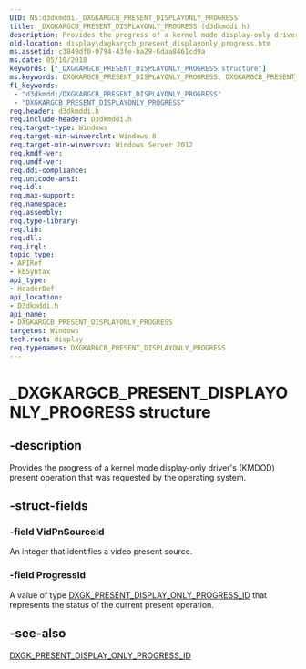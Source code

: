```yaml
---
UID: NS:d3dkmddi._DXGKARGCB_PRESENT_DISPLAYONLY_PROGRESS
title: _DXGKARGCB_PRESENT_DISPLAYONLY_PROGRESS (d3dkmddi.h)
description: Provides the progress of a kernel mode display-only driver's (KMDOD) present operation that was requested by the operating system.
old-location: display\dxgkargcb_present_displayonly_progress.htm
ms.assetid: c3849df0-0794-43fe-ba29-6daa8461cd9a
ms.date: 05/10/2018
keywords: ["_DXGKARGCB_PRESENT_DISPLAYONLY_PROGRESS structure"]
ms.keywords: DXGKARGCB_PRESENT_DISPLAYONLY_PROGRESS, DXGKARGCB_PRESENT_DISPLAYONLY_PROGRESS structure [Display Devices], _DXGKARGCB_PRESENT_DISPLAYONLY_PROGRESS, d3dkmddi/DXGKARGCB_PRESENT_DISPLAYONLY_PROGRESS, display.dxgkargcb_present_displayonly_progress
f1_keywords:
 - "d3dkmddi/DXGKARGCB_PRESENT_DISPLAYONLY_PROGRESS"
 - "DXGKARGCB_PRESENT_DISPLAYONLY_PROGRESS"
req.header: d3dkmddi.h
req.include-header: D3dkmddi.h
req.target-type: Windows
req.target-min-winverclnt: Windows 8
req.target-min-winversvr: Windows Server 2012
req.kmdf-ver: 
req.umdf-ver: 
req.ddi-compliance: 
req.unicode-ansi: 
req.idl: 
req.max-support: 
req.namespace: 
req.assembly: 
req.type-library: 
req.lib: 
req.dll: 
req.irql: 
topic_type:
- APIRef
- kbSyntax
api_type:
- HeaderDef
api_location:
- D3dkmddi.h
api_name:
- DXGKARGCB_PRESENT_DISPLAYONLY_PROGRESS
targetos: Windows
tech.root: display
req.typenames: DXGKARGCB_PRESENT_DISPLAYONLY_PROGRESS
---
```


# _DXGKARGCB_PRESENT_DISPLAYONLY_PROGRESS structure


## -description


Provides the progress of a kernel mode display-only driver's (KMDOD) present operation that was requested by the operating system.


## -struct-fields




### -field VidPnSourceId

An integer that identifies a video present source.


### -field ProgressId

A value of type <a href="https://docs.microsoft.com/windows-hardware/drivers/ddi/d3dkmddi/ne-d3dkmddi-_dxgk_present_display_only_progress_id">DXGK_PRESENT_DISPLAY_ONLY_PROGRESS_ID</a> that represents the status of the current present operation.


## -see-also




<a href="https://docs.microsoft.com/windows-hardware/drivers/ddi/d3dkmddi/ne-d3dkmddi-_dxgk_present_display_only_progress_id">DXGK_PRESENT_DISPLAY_ONLY_PROGRESS_ID</a>
 

 

